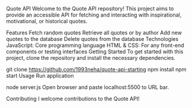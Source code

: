 Quote API
Welcome to the Quote API repository! This project aims to provide an accessible API for fetching and interacting with inspirational, motivational, or historical quotes.

Features
Fetch random quotes
Retrieve all quotes or by author
Add new quotes to the database
Delete quotes from the database
Technologies
JavaScript: Core programming language
HTML & CSS: For any front-end components or testing interfaces
Getting Started
To get started with this project, clone the repository and install the necessary dependencies.

git clone https://github.com/1993neha/quote-api-starting
npm install
npm start
Usage
Run application

node server.js
Open browser and paste localhost:5500 to URL bar.

Contributing
I welcome contributions to the Quote API!
